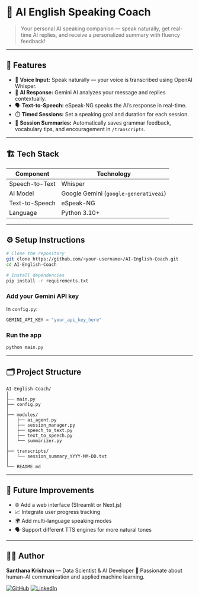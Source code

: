 
# 📘 AI English Speaking Coach

> Your personal AI speaking companion — speak naturally, get real-time AI replies, and receive a personalized summary with fluency feedback!

---

## 🚀 Features

- 🎤 **Voice Input:** Speak naturally — your voice is transcribed using OpenAI Whisper.  
- 🧠 **AI Response:** Gemini AI analyzes your message and replies contextually.  
- 🗣️ **Text-to-Speech:** eSpeak-NG speaks the AI’s response in real-time.  
- ⏱️ **Timed Sessions:** Set a speaking goal and duration for each session.  
- 📄 **Session Summaries:** Automatically saves grammar feedback, vocabulary tips, and encouragement in `/transcripts`.  

---

## 🏗️ Tech Stack

| Component | Technology |
|------------|-------------|
| Speech-to-Text | Whisper |
| AI Model | Google Gemini (`google-generativeai`) |
| Text-to-Speech | eSpeak-NG |
| Language | Python 3.10+ |

---

## ⚙️ Setup Instructions

```bash
# Clone the repository
git clone https://github.com/<your-username>/AI-English-Coach.git
cd AI-English-Coach

# Install dependencies
pip install -r requirements.txt
````

### Add your Gemini API key

In `config.py`:

```python
GEMINI_API_KEY = "your_api_key_here"
```

### Run the app

```bash
python main.py
```

---

## 🗂️ Project Structure

```
AI-English-Coach/
│
├── main.py
├── config.py
│
├── modules/
│   ├── ai_agent.py
│   ├── session_manager.py
│   ├── speech_to_text.py
│   ├── text_to_speech.py
│   └── summarizer.py
│
├── transcripts/
│   └── session_summary_YYYY-MM-DD.txt
│
└── README.md
```

---

## 🌟 Future Improvements

* 🌐 Add a web interface (Streamlit or Next.js)
* 📈 Integrate user progress tracking
* 🌍 Add multi-language speaking modes
* 🗣️ Support different TTS engines for more natural tones

---

## 🧑‍💻 Author

**Santhana Krishnan** — Data Scientist & AI Developer
🚀 Passionate about human–AI communication and applied machine learning.

[![GitHub](https://img.shields.io/badge/GitHub-@SanthanaKrishnan-black?logo=github)](https://github.com/Santhanakrishnan2004/)
[![LinkedIn](https://img.shields.io/badge/LinkedIn-Connect-blue?logo=linkedin)](https://www.linkedin.com/in/santhanakrishnan-v/)


